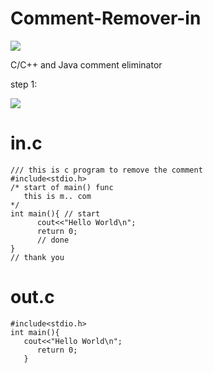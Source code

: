 # Comment-Remover-in
  ![](https://github.com/sutharp777/Comment-detector-and-Remover-in-C-Lang/blob/master/temp/c-logo.png)

 C/C++ and Java comment eliminator

 step 1:
 
 ![](https://github.com/sutharp777/Comment-detector-and-Remover-in-C-Lang/blob/master/run.png)
 
 # in.c
 
    /// this is c program to remove the comment
    #include<stdio.h>
    /* start of main() func
       this is m.. com
    */
    int main(){	// start
	      cout<<"Hello World\n";
	      return 0;
	      // done 
    }
    // thank you
    
    
  # out.c
  
    #include<stdio.h>
    int main(){
       cout<<"Hello World\n";
	      return 0;
	   }

